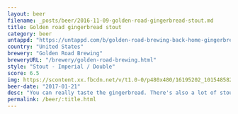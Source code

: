 ```yaml
---
layout: beer
filename: _posts/beer/2016-11-09-golden-road-gingerbread-stout.md
title: Golden road gingerbread stout
category: beer
untappd: "https://untappd.com/b/golden-road-brewing-back-home-gingerbread-stout/526280"
country: "United States"
brewery: "Golden Road Brewing"
breweryURL: "/brewery/golden-road-brewing.html"
style: "Stout - Imperial / Double"
score: 6.5
img: https://scontent.xx.fbcdn.net/v/t1.0-0/p480x480/16195202_10154858218653745_3692327285212141901_n.jpg?oh=ee99f957e07a0344df0ee4d676384ea1&oe=5A037629
beer-date: "2017-01-21"
desc: "You can really taste the gingerbread. There's also a lot of stoutiness. Can't say I would buy another but it's very interesting"
permalink: /beer/:title.html
---
```

